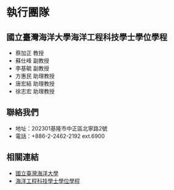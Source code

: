 # 執行團隊
## 國立臺灣海洋大學海洋工程科技學士學位學程
* 蔡加正 教授
* 蘇仕峰 副教授
* 李基毓 副教授
* 方惠民 助理教授
* 唐宏結 助理教授
* 徐志宏 助理教授
## 聯絡我們
* 地址：202301基隆市中正區北寧路2號
* 電話：+886-2-2462-2192 ext.6900
## 相關連結
* [國立臺灣海洋大學](https://www.ntou.edu.tw/)
* [海洋工程科技學士學位學程](https://oet.ntou.edu.tw/)